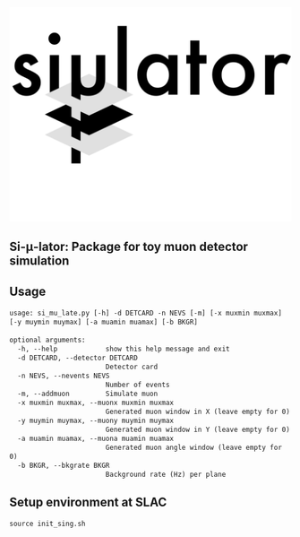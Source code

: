 ![Si-μ-lator](logo/black@3x.png?raw=true "Title")

## Si-μ-lator: Package for toy muon detector simulation

## Usage

```
usage: si_mu_late.py [-h] -d DETCARD -n NEVS [-m] [-x muxmin muxmax] [-y muymin muymax] [-a muamin muamax] [-b BKGR]

optional arguments:
  -h, --help            show this help message and exit
  -d DETCARD, --detector DETCARD
                        Detector card
  -n NEVS, --nevents NEVS
                        Number of events
  -m, --addmuon         Simulate muon
  -x muxmin muxmax, --muonx muxmin muxmax
                        Generated muon window in X (leave empty for 0)
  -y muymin muymax, --muony muymin muymax
                        Generated muon window in Y (leave empty for 0)
  -a muamin muamax, --muona muamin muamax
                        Generated muon angle window (leave empty for 0)
  -b BKGR, --bkgrate BKGR
                        Background rate (Hz) per plane
```

## Setup environment at SLAC
```
source init_sing.sh
```
